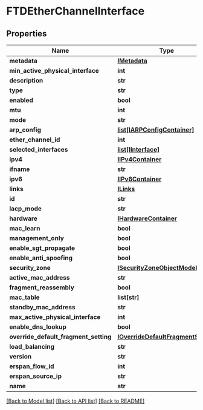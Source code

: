 # FTDEtherChannelInterface

## Properties
Name | Type | Description | Notes
------------ | ------------- | ------------- | -------------
**metadata** | [**IMetadata**](IMetadata.md) |  | [optional] 
**min_active_physical_interface** | **int** |  | [optional] 
**description** | **str** |  | [optional] 
**type** | **str** |  | [optional] 
**enabled** | **bool** |  | [optional] 
**mtu** | **int** |  | [optional] 
**mode** | **str** |  | [optional] 
**arp_config** | [**list[IARPConfigContainer]**](IARPConfigContainer.md) |  | [optional] 
**ether_channel_id** | **int** |  | [optional] 
**selected_interfaces** | [**list[IInterface]**](IInterface.md) |  | [optional] 
**ipv4** | [**IIPv4Container**](IIPv4Container.md) |  | [optional] 
**ifname** | **str** |  | [optional] 
**ipv6** | [**IIPv6Container**](IIPv6Container.md) |  | [optional] 
**links** | [**ILinks**](ILinks.md) |  | [optional] 
**id** | **str** |  | [optional] 
**lacp_mode** | **str** |  | [optional] 
**hardware** | [**IHardwareContainer**](IHardwareContainer.md) |  | [optional] 
**mac_learn** | **bool** |  | [optional] 
**management_only** | **bool** |  | [optional] 
**enable_sgt_propagate** | **bool** |  | [optional] 
**enable_anti_spoofing** | **bool** |  | [optional] 
**security_zone** | [**ISecurityZoneObjectModel**](ISecurityZoneObjectModel.md) |  | [optional] 
**active_mac_address** | **str** |  | [optional] 
**fragment_reassembly** | **bool** |  | [optional] 
**mac_table** | **list[str]** |  | [optional] 
**standby_mac_address** | **str** |  | [optional] 
**max_active_physical_interface** | **int** |  | [optional] 
**enable_dns_lookup** | **bool** |  | [optional] 
**override_default_fragment_setting** | [**IOverrideDefaultFragmentSetting**](IOverrideDefaultFragmentSetting.md) |  | [optional] 
**load_balancing** | **str** |  | [optional] 
**version** | **str** |  | [optional] 
**erspan_flow_id** | **int** |  | [optional] 
**erspan_source_ip** | **str** |  | [optional] 
**name** | **str** |  | [optional] 

[[Back to Model list]](../README.md#documentation-for-models) [[Back to API list]](../README.md#documentation-for-api-endpoints) [[Back to README]](../README.md)


